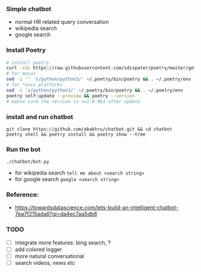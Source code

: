 ### Simple chatbot 

- normal HR related query conversation
- wikipedia search
- google search

### Install Poetry
```.bash
# install poetry
curl -sSL https://raw.githubusercontent.com/sdispater/poetry/master/get-poetry.py | python;
# for macos
sed -i '' 's/python/python3/' ~/.poetry/bin/poetry && . ~/.poetry/env
# for *unix platforms
sed -i 's/python/python3/' ~/.poetry/bin/poetry && . ~/.poetry/env
poetry self:update --preview && poetry --version
# makse sure the version is >=1.0.0b3 after update 
```

### install and run chatbot
```.env
git clone https://github.com/abakhru/chatbot.git && cd chatbot
poetry shell && poetry install && poetry show --tree
```

### Run the bot
```
./chatbot/bot.py
```
- for wikipedia search `tell me about <search string>`
- for google search `google <search string>`

### Reference:
- https://towardsdatascience.com/lets-build-an-intelligent-chatbot-7ea7f215ada6?gi=da4ec7aa5db6


### TODO
- [ ] integrate more features: bing search, ?
- [ ] add colored logger
- [ ] more natural conversational
- [ ] search videos, news etc
